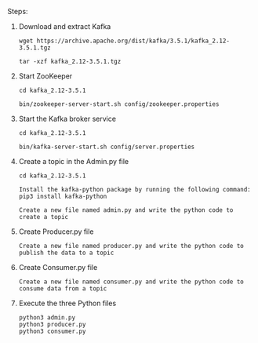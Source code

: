 Steps:

<ol>
  <li>Download and extract Kafka

    wget https://archive.apache.org/dist/kafka/3.5.1/kafka_2.12-3.5.1.tgz

    tar -xzf kafka_2.12-3.5.1.tgz   
  </li>
  <li>Start ZooKeeper

    cd kafka_2.12-3.5.1

    bin/zookeeper-server-start.sh config/zookeeper.properties
    
  </li>
  <li>Start the Kafka broker service

    cd kafka_2.12-3.5.1

    bin/kafka-server-start.sh config/server.properties

    
  </li>
  <li>Create a topic in the Admin.py file

    cd kafka_2.12-3.5.1
    
    Install the kafka-python package by running the following command: pip3 install kafka-python
        
    Create a new file named admin.py and write the python code to create a topic
    
  </li>
  <li>Create Producer.py file

    Create a new file named producer.py and write the python code to publish the data to a topic
  </li>
  <li>Create Consumer.py file

    Create a new file named consumer.py and write the python code to consume data from a topic
  </li>
  <li>Execute the three Python files
    
    python3 admin.py
    python3 producer.py
    python3 consumer.py
  </li>
 
</ol>

